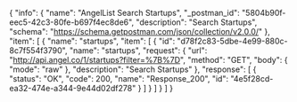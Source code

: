 {
  "info": {
    "name": "AngelList Search Startups",
    "_postman_id": "5804b90f-eec5-42c3-80fe-b697f4ec8de6",
    "description": "Search Startups",
    "schema": "https://schema.getpostman.com/json/collection/v2.0.0/"
  },
  "item": [
    {
      "name": "startups",
      "item": [
        {
          "id": "d78f2c83-5dbe-4e99-880c-8c7f554f3790",
          "name": "startups",
          "request": {
            "url": "http://api.angel.co/1/startups?filter=%7B%7D",
            "method": "GET",
            "body": {
              "mode": "raw"
            },
            "description": "Search Startups"
          },
          "response": [
            {
              "status": "OK",
              "code": 200,
              "name": "Response_200",
              "id": "4e5f28cd-ea32-474e-a344-9e44d02df278"
            }
          ]
        }
      ]
    }
  ]
}